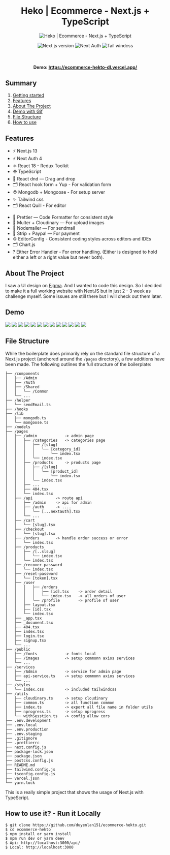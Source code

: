 <div align="center">

# Heko | Ecommerce - Next.js + TypeScript

![Heko | Ecommerce - Next.js + TypeScript](./public/images/banner.png)

![Next js version](https://img.shields.io/badge/Next.js-latest-4c566a?logo=next.js&&longCache=truelogoColor=white&colorB=pink&style=flat-square&colorA=4c566a) ![Next Auth](https://img.shields.io/badge/NextAuth.js-latest-4c566a?logo=nextauth.js&&longCache=truelogoColor=white&colorB=pink&style=flat-square&colorA=4c566a) ![Tail windcss](https://img.shields.io/badge/Tailwindcss-^3.3.2-red.svg?longCache=true&style=flat-square&logo=tailwindcss&logoColor=white&colorA=4c566a&colorB=pink)

</div>

<div>
<br/>

 <h4 align="center">Demo: <a href="https://ecommerce-hekto-dl.vercel.app/">https://ecommerce-hekto-dl.vercel.app/</a></h4>

## Summary

1. [Getting started](#getting-started)
2. [Features](#features)
3. [About The Project](#about-the-project)
4. [Demo with Gif](#demo)
5. [File Structure](#file-structure)
6. [How to use](#how-to-use)

<!-- FEATURES -->

## Features

- ⚡️ Next.js 13
- ⚡️ Next Auth 4
- ⚛️ React 18 - Redux Toolkit
- ⛑ TypeScript
- 💖 React dnd — Drag and drop
- 🗂 React hook form + Yup - For validation form
- ⛑ Mongodb + Mongoose - For setup server
- ✨ Tailwind css
- 🗂 React Quill - For editor
<!-- - 📏 ESLint — To find and fix problems in your code -->
- 💖 Prettier — Code Formatter for consistent style
- 🐶 Multer + Cloudinary — For upload images
- 🚓 Nodemailer — For sendmail
- 🚫 Strip + Paypal — For payment
- ⚙️ EditorConfig - Consistent coding styles across editors and IDEs
- 🗂 Chart.js
- ‽ Either Error Handler - For error handling. (Either is designed to hold either a left or a right value but never both).

<!-- ABOUT THE PROJECT -->

## About The Project

I saw a UI design on [Figma](<https://www.figma.com/file/GIXFcdmd9tEiSEy6lrlBOk/Project---Hekto-(An-Ecommerce-Ui-Kit)-(Community)?type=design&node-id=87-622&t=JtW2exDkHFoC2LlZ-0>). And I wanted to code this design. So I decided to make it a full working website with NextJS but in just 2 - 3 week as challenge myself. Some issues are still there but I will check out them later.

<!-- DEMO -->

## Demo

<img src="./public/images/gif/gif-01.gif" />
<img src="./public/images/gif/gif-03.gif" />
<img src="./public/images/gif/gif-02.gif" />
<img src="./public/images/gif/gif-07.gif" />
<img src="./public/images/gif/gif-08.gif" />
<img src="./public/images/gif/gif-09.gif" />
<img src="./public/images/gif/gif-10.gif" />
<img src="./public/images/gif/gif-11.gif" />
<img src="./public/images/gif/gif-04.gif" />
<img src="./public/images/gif/gif-05.gif" />
<img src="./public/images/gif/gif-06.gif" />
<img src="./public/images/gif/gif-12.gif" />
<img src="./public/images/gif/gif-13.gif" />
</div>

<!-- FILE STRUCTURE -->

## File Structure

While the boilerplate does primarily rely on the standard file structure of a Next.js project (anchored around the `/pages` directory), a few additions have been made. The following outlines the full structure of the boilerplate:

```
├── /components
│   ├── /Admin
│   ├── /Auth
│   ├── /Shared
│   │   └── /Common
│   └── ...
├── /helper
│   └── sendEmail.ts
├── /hooks
├── /lib
│   ├── mongodb.ts
│   └── mongoose.ts
├── /models
├── /pages
│   ├── /admin            -> admin page
│   │   ├── /categories   -> categories page
│   │   │   ├── /[slug]
│   │   │   │   └── [category_id]
│   │   │   │       └── index.tsx
│   │   │   └── index.tsx
│   │   ├── /products     -> products page
│   │   │   ├── /[slug]
│   │   │   │   └── [product_id]
│   │   │   │       └── index.tsx
│   │   │   └── index.tsx
│   │   ├── ...
│   │   ├── 404.tsx
│   │   └── index.tsx
│   ├── /api          -> route api
│   │   ├── /admin    -> api for admin
│   │   ├── /auth     -> ....
│   │   │   └── [...nextauth].tsx
│   │   └── ...
│   ├── /cart
│   │   └── [slug].tsx
│   ├── /checkout
│   │   └── [slug].tsx
│   ├── /orders       -> handle order success or error
│   │   └── index.tsx
│   ├── /products
│   │   ├── /[..slsug]
│   │   │   └── index.tsx
│   │   └── index.tsx
│   ├── /recover-password
│   │   └── index.tsx
│   ├── /reset-password
│   │   └── [token].tsx
│   ├── /user
│   │   │   ├── /orders
│   │   │   │   ├── [id].tsx    -> order detail
│   │   │   │   └── index.tsx   -> all orders of user
│   │   │   └── /profile        -> profile of user
│   │   ├── layout.tsx
│   │   ├── [id].tsx
│   │   └── index.tsx
│   ├── _app.tsx
│   ├── _document.tsx
│   ├── 404.tsx
│   ├── index.tsx
│   ├── login.tsx
│   ├── signup.tsx
│   └── ...
├── /public
│   ├── /fonts            -> fonts local
│   ├── /images           -> setup commonn axios services
│   └── ...
├── /services
│   ├── /Admin            -> service for admin page
│   ├── api-service.ts    -> setup commonn axios services
│   └── ...
├── /styles
│   └── index.css         -> included tailwindcss
├── /utils
│   ├── cloudinary.ts     -> setup cloudinary
│   ├── common.ts         -> all function common
│   ├── index.ts          -> export all file name in folder utils
│   ├── nprogress.ts      -> setup nprogress
│   └── withSesstion.ts   -> config allow cors
├── .env.development
├── .env.local
├── .env.production
├── .env.staging
├── .gitignore
├── .prettierrc
├── next.config.js
├── package-lock.json
├── package.json
├── postcss.config.js
├── README.md
├── tailwind.config.js
├── tsconfig.config.js
├── vercel.json
└── yarn.lock
```

This is a really simple project that shows the usage of Next.js with TypeScript.

## How to use it? - Run it Locally

```
$ git clone https://github.com/duyenlan151/ecommerce-hekto.git
$ cd ecommerce-hekto
$ npm install or yarn install
$ npm run dev or yarn deev
$ Api: http://localhost:3000/api/
$ Local: http://localhost:3000
```
